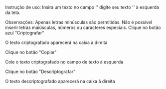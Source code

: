 Instrução de uso:
Insira um texto no campo '' digite seu texto '' à esquerda da tela.

Observações:
Apenas letras minúsculas são permitidas.
Não é possível inserir letras maiúsculas, números ou caracteres especiais.
Clique no botão azul "Criptografar"

O texto criptografado aparecerá na caixa à direita

Clique no botão "Copiar"

Cole o texto criptografado no campo de texto à esquerda

Clique no botão "Descriptografar"

O texto descriptografado aparecerá na caixa à direita